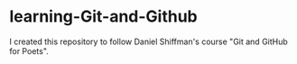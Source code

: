 # learning-Git-and-Github
I created this repository to follow Daniel Shiffman's course "Git and GitHub for Poets".
